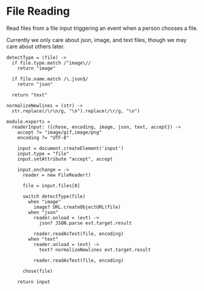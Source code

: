 File Reading
============

Read files from a file input triggering an event when a person chooses a file.

Currently we only care about json, image, and text files, though we may care
about others later.

    detectType = (file) ->
      if file.type.match /^image\//
        return "image"

      if file.name.match /\.json$/
        return "json"

      return "text"

    normalizeNewlines = (str) ->
      str.replace(/\r\n/g, "\n").replace(/\r/g, "\n")

    module.exports =
      readerInput: ({chose, encoding, image, json, text, accept}) ->
        accept ?= "image/gif,image/png"
        encoding ?= "UTF-8"

        input = document.createElement('input')
        input.type = "file"
        input.setAttribute "accept", accept

        input.onchange = ->
          reader = new FileReader()

          file = input.files[0]

          switch detectType(file)
            when "image"
              image? URL.createObjectURL(file)
            when "json"
              reader.onload = (evt) ->
                json? JSON.parse evt.target.result

              reader.readAsText(file, encoding)
            when "text"
              reader.onload = (evt) ->
                text? normalizeNewlines evt.target.result

              reader.readAsText(file, encoding)

          chose(file)

        return input
